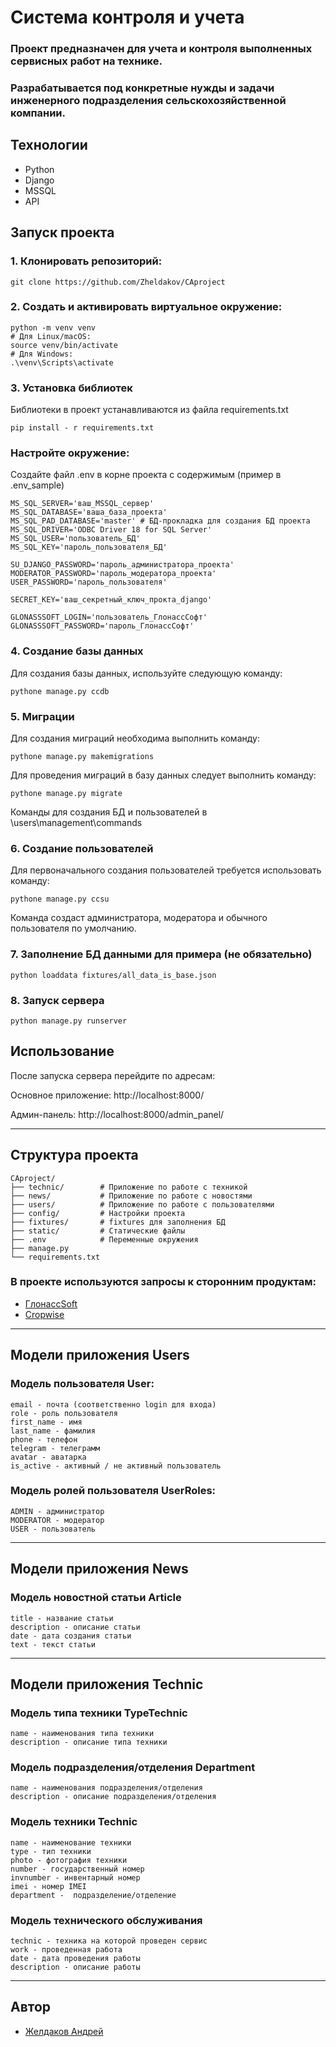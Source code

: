 # Система контроля и учета

### Проект предназначен для учета и контроля выполненных сервисных работ на технике.

### Разрабатывается под конкретные нужды и задачи инженерного подразделения сельскохозяйственной компании.

## Технологии

- Python
- Django
- MSSQL
- API

## Запуск проекта

### 1. Клонировать репозиторий:

```shell
git clone https://github.com/Zheldakov/CAproject
````

### 2. Создать и активировать виртуальное окружение:

```shell
python -m venv venv
# Для Linux/macOS:
source venv/bin/activate
# Для Windows:
.\venv\Scripts\activate
```

### 3. Установка библиотек

Библиотеки в проект устанавливаются из файла requirements.txt

```shell
pip install - r requirements.txt
```

### Настройте окружение:

Создайте файл .env в корне проекта с содержимым (пример в .env_sample)

```
MS_SQL_SERVER='ваш_MSSQL_сервер'
MS_SQL_DATABASE='ваша_база_проекта'
MS_SQL_PAD_DATABASE='master' # БД-прокладка для создания БД проекта
MS_SQL_DRIVER='ODBC Driver 18 for SQL Server'
MS_SQL_USER='пользователь_БД'
MS_SQL_KEY='пароль_пользователя_БД'

SU_DJANGO_PASSWORD='пароль_администратора_проекта'
MODERATOR_PASSWORD='пароль_модератора_проекта'
USER_PASSWORD='пароль_пользователя'

SECRET_KEY='ваш_секретный_ключ_прокта_django'

GLONASSSOFT_LOGIN='пользователь_ГлонассСофт'
GLONASSSOFT_PASSWORD='пароль_ГлонассСофт'
```

### 4. Создание базы данных

Для создания базы данных, используйте следующую команду:

```shell
pythone manage.py ccdb
```

### 5. Миграции

Для создания миграций необходима выполнить команду:

```shell
pythone manage.py makemigrations
```

Для проведения миграций в базу данных следует выполнить команду:

```shell
pythone manage.py migrate
```

Команды для создания БД и пользователей в \users\management\commands

### 6. Создание пользователей

Для первоначального создания пользователей требуется использовать команду:

```shell
pythone manage.py ccsu
```

Команда создаст администратора, модератора и обычного пользователя по умолчанию.

### 7. Заполнение БД данными для примера (не обязательно)

```shell
python loaddata fixtures/all_data_is_base.json   
```

### 8. Запуск сервера

```shell
python manage.py runserver 
```

## Использование

После запуска сервера перейдите по адресам:

Основное приложение: http://localhost:8000/

Админ-панель: http://localhost:8000/admin_panel/

___

## Структура проекта

```
CAproject/
├── technic/        # Приложение по работе с техникой
├── news/           # Приложение по работе с новостями
├── users/          # Приложение по работе с пользователями
├── config/         # Настройки проекта
├── fixtures/       # fixtures для заполнения БД
├── static/         # Статические файлы
├── .env            # Переменные окружения
├── manage.py
└── requirements.txt
```
### В проекте используются запросы к сторонним продуктам:

- [ГлонассSoft](https://glonasssoft.ru/)
- [Cropwise](https://www.cropwise.com/)

___

## Модели приложения Users

### Модель пользователя User:

    email - почта (соответственно login для входа)
    role - роль пользователя
    first_name - имя
    last_name - фамилия
    phone - телефон
    telegram - телеграмм
    avatar - аватарка
    is_active - активный / не активный пользователь

### Модель ролей пользователя UserRoles:

    ADMIN - администратор
    MODERATOR - модератор
    USER - пользователь

___

## Модели приложения News

### Модель новостной статьи Article

    title - название статьи
    description - описание статьи
    date - дата создания статьи
    text - текст статьи

___

## Модели приложения Technic

### Модель типа техники TypeTechnic

    name - наименования типа техники
    description - описание типа техники

### Модель подразделения/отделения Department

    name - наименования подразделения/отделения
    description - описание подразделения/отделения

### Модель техники Technic

    name - наименование техники
    type - тип техники
    photo - фотография техники
    number - государственный номер
    invnumber - инвентарный номер
    imei - номер IMEI
    department -  подразделение/отделение

### Модель технического обслуживания

    technic - техника на которой проведен сервис
    work - проведенная работа
    date - дата проведения работы
    description - описание работы

___

## Автор

- [Желдаков Андрей](https://github.com/Zheldakov/)